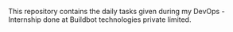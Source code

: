 This repository contains the daily tasks given during my DevOps - Internship done at Buildbot technologies private limited.